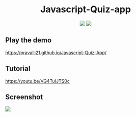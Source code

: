 <h1 align="center">Javascript-Quiz-app</h1>
 
<p align="center">
 <a href="https://pravalli21.github.io/Javascript-Quiz-App/index.html"><img src="https://img.shields.io/badge/Play-the%20demo-green?style=for-the-badge&logo=plex&logoColor=white"/></a>
  <a href="https://youtu.be/VG4TuIJTS0c"><img src="https://img.shields.io/badge/Watch%20me-code-red?style=for-the-badge&logo=youtube&logoColor=white"/></a>
</p>

## Play the demo

https://pravalli21.github.io/Javascript-Quiz-App/

## Tutorial

https://youtu.be/VG4TuIJTS0c

## Screenshot

<a href="https://pravalli21.github.io/Javascript-Quiz-App/index.html">
 <img src="https://webdevtrick.com/wp-content/uploads/javascript-quiz-app.gif"/>
</a>

